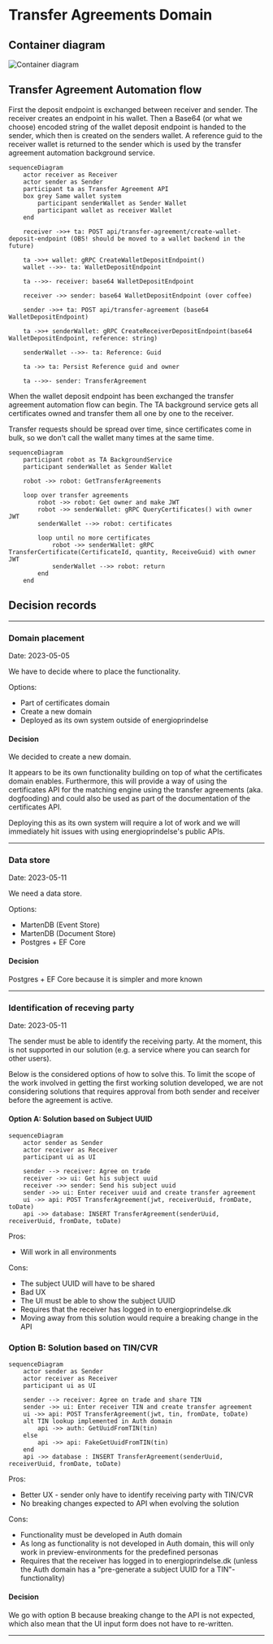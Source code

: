 # Transfer Agreements Domain

## Container diagram

![Container diagram](https://energinet-datahub.github.io/energy-origin/doc/diagrams/c4-model/views/)

## Transfer Agreement Automation flow

First the deposit endpoint is exchanged between receiver and sender. The receiver creates an endpoint in his wallet. Then a Base64 (or what we choose) encoded string of the wallet deposit endpoint is handed to the sender, which then is created on the senders wallet. A reference guid to the receiver wallet is returned to the sender which is used by the transfer agreement automation background service.

```mermaid
sequenceDiagram
    actor receiver as Receiver
    actor sender as Sender
    participant ta as Transfer Agreement API
    box grey Same wallet system
        participant senderWallet as Sender Wallet
        participant wallet as receiver Wallet
    end

    receiver ->>+ ta: POST api/transfer-agreement/create-wallet-deposit-endpoint (OBS! should be moved to a wallet backend in the future)

    ta ->>+ wallet: gRPC CreateWalletDepositEndpoint()
    wallet -->>- ta: WalletDepositEndpoint

    ta -->>- receiver: base64 WalletDepositEndpoint

    receiver ->> sender: base64 WalletDepositEndpoint (over coffee)

    sender ->>+ ta: POST api/transfer-agreement (base64 WalletDepositEndpoint)

    ta ->>+ senderWallet: gRPC CreateReceiverDepositEndpoint(base64 WalletDepositEndpoint, reference: string)

    senderWallet -->>- ta: Reference: Guid

    ta ->> ta: Persist Reference guid and owner

    ta -->>- sender: TransferAgreement
```

When the wallet deposit endpoint has been exchanged the transfer agreement automation flow can begin. The TA background service gets all certificates owned and transfer them all one by one to the receiver.

Transfer requests should be spread over time, since certificates come in bulk, so we don't call the wallet many times at the same time.


```mermaid
sequenceDiagram
    participant robot as TA BackgroundService
    participant senderWallet as Sender Wallet

    robot ->> robot: GetTransferAgreements

    loop over transfer agreements
        robot ->> robot: Get owner and make JWT
        robot ->> senderWallet: gRPC QueryCertificates() with owner JWT
        senderWallet -->> robot: certificates

        loop until no more certificates
            robot ->> senderWallet: gRPC TransferCertificate(CertificateId, quantity, ReceiveGuid) with owner JWT
            senderWallet -->> robot: return
        end
    end
```


## Decision records

---

### Domain placement

Date: 2023-05-05

We have to decide where to place the functionality.

Options:

- Part of certificates domain
- Create a new domain
- Deployed as its own system outside of energioprindelse

#### Decision

We decided to create a new domain.

It appears to be its own functionality building on top of what the certificates domain enables. Furthermore, this will provide a way of using the certificates API for the matching engine using the transfer agreements (aka. dogfooding) and could also be used as part of the documentation of the certificates API.

Deploying this as its own system will require a lot of work and we will immediately hit issues with using energioprindelse's public APIs.

---

### Data store

Date: 2023-05-11

We need a data store.

Options:

- MartenDB (Event Store)
- MartenDB (Document Store)
- Postgres + EF Core

#### Decision

Postgres + EF Core because it is simpler and more known

---

### Identification of receving party

Date: 2023-05-11

The sender must be able to identify the receiving party. At the moment, this is not supported in our solution (e.g. a service where you can search for other users).

Below is the considered options of how to solve this. To limit the scope of the work involved in getting the first working solution developed, we are not considering solutions that requires approval from both sender and receiver before the agreement is active.

#### Option A: Solution based on Subject UUID

```mermaid
sequenceDiagram
    actor sender as Sender
    actor receiver as Receiver
    participant ui as UI

    sender --> receiver: Agree on trade
    receiver ->> ui: Get his subject uuid
    receiver ->> sender: Send his subject uuid
    sender ->> ui: Enter receiver uuid and create transfer agreement
    ui ->> api: POST TransferAgreement(jwt, receiverUuid, fromDate, toDate)
    api ->> database: INSERT TransferAgreement(senderUuid, receiverUuid, fromDate, toDate)
```

Pros:

- Will work in all environments

Cons:

- The subject UUID will have to be shared
- Bad UX
- The UI must be able to show the subject UUID
- Requires that the receiver has logged in to energioprindelse.dk
- Moving away from this solution would require a breaking change in the API

### Option B: Solution based on TIN/CVR

```mermaid
sequenceDiagram
    actor sender as Sender
    actor receiver as Receiver
    participant ui as UI

    sender --> receiver: Agree on trade and share TIN
    sender ->> ui: Enter receiver TIN and create transfer agreement
    ui ->> api: POST TransferAgreement(jwt, tin, fromDate, toDate)
    alt TIN lookup implemented in Auth domain
        api ->> auth: GetUuidFromTIN(tin)
    else
        api ->> api: FakeGetUuidFromTIN(tin)
    end
    api ->> database : INSERT TransferAgreement(senderUuid, receiverUuid, fromDate, toDate)
```

Pros:

- Better UX - sender only have to identify receiving party with TIN/CVR
- No breaking changes expected to API when evolving the solution

Cons:

- Functionality must be developed in Auth domain
- As long as functionality is not developed in Auth domain, this will only work in preview-environments for the predefined personas
- Requires that the receiver has logged in to energioprindelse.dk (unless the Auth domain has a "pre-generate a subject UUID for a TIN"-functionality)

#### Decision

We go with option B because breaking change to the API is not expected, which also mean that the UI input form does not have to re-written.

---

